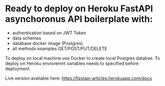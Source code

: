 # Ready to deploy on Heroku FastAPI asynchoronus API boilerplate with:

- authentication based on JWT Token
- data schemas
- database docker image (Postgres)
- all methods examples GET/POST/PUT/DELETE

To deploy on local machine use Docker to create local Postgres databse.
To deploy on Heroku envioremnt variables needs to specified before deployment.

Live version avaliable here: https://fastapi-articles.herokuapp.com/docs
